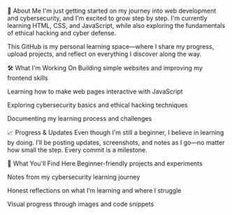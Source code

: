 🚀 About Me
I'm just getting started on my journey into web development and cybersecurity, and I'm excited to grow step by step. I'm currently learning HTML, CSS, and JavaScript, while also exploring the fundamentals of ethical hacking and cyber defense.

This GitHub is my personal learning space—where I share my progress, upload projects, and reflect on everything I discover along the way.

🛠️ What I'm Working On
Building simple websites and improving my frontend skills

Learning how to make web pages interactive with JavaScript

Exploring cybersecurity basics and ethical hacking techniques

Documenting my learning process and challenges

📈 Progress & Updates
Even though I'm still a beginner, I believe in learning by doing. I’ll be posting updates, screenshots, and notes as I go—no matter how small the step. Every commit is a milestone.

🧠 What You'll Find Here
Beginner-friendly projects and experiments

Notes from my cybersecurity learning journey

Honest reflections on what I’m learning and where I struggle

Visual progress through images and code snippets
